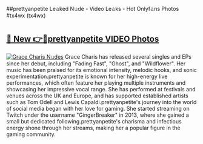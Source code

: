 ##prettyanpetite Le𝚊ked N𝚞de - Video Le𝚊ks - Hot Onlyf𝚊ns Photos #tx4wx (tx4wx)

# <h2><a href="https://mediaupload.pro?title=prettyanpetite&ref=9FEB">🔗 New 👉🔴prettyanpetite VIDEO Photos</a></h2>

[![Grace Charis N𝚞des](https://i.imgur.com/rIISA9y.gif)](https://mediaupload.pro?title=prettyanpetite&ref=9FEB)
Grace Charis has released several singles and EPs since her debut, including "Fading Fast", "Ghost", and "Wildflower". Her music has been praised for its emotional intensity, melodic hooks, and sonic experimentation.prettyanpetite is known for her high-energy live performances, which often feature her playing multiple instruments and showcasing her impressive vocal range. She has performed at festivals and venues across the UK and Europe, and has supported established artists such as Tom Odell and Lewis Capaldi.prettyanpetite's journey into the world of social media began with her love for gaming. She started streaming on Twitch under the username "GingerBreaker" in 2013, where she gained a small but dedicated following.prettyanpetite's charisma and infectious energy shone through her streams, making her a popular figure in the gaming community.